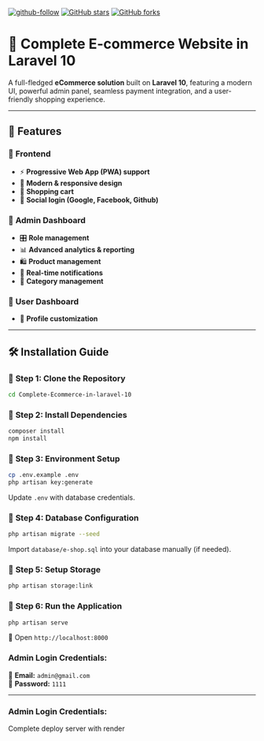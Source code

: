 [![github-follow](https://img.shields.io/github/followers/Prajwal100?label=Follow&logoColor=purple&style=social)](https://github.com/PhCrP)
[![GitHub stars](https://img.shields.io/github/stars/Prajwal100/Complete-Ecommerce-in-laravel-10.svg?style=social)](https://github.com/PhCrP/code-TTNM/stargazers)
[![GitHub forks](https://img.shields.io/github/forks/Prajwal100/Complete-Ecommerce-in-laravel-10.svg)](https://github.com/PhCrP/code-TTNM/forks)

# 🚀 Complete E-commerce Website in Laravel 10
A full-fledged **eCommerce solution** built on **Laravel 10**, featuring a modern UI, powerful admin panel, seamless payment integration, and a user-friendly shopping experience.

---

## 🌟 Features

### 🔹 **Frontend**
- ⚡ **Progressive Web App (PWA) support**
- 🎨 **Modern & responsive design**
- 🛒 **Shopping cart**
- 📢 **Social login (Google, Facebook, Github)**

### 🔹 **Admin Dashboard**
- 🎛️ **Role management**
- 📊 **Advanced analytics & reporting**
- 🛍️ **Product management**
- 🔔 **Real-time notifications**
- 📰 **Category management**

### 🔹 **User Dashboard**
- 🔧 **Profile customization**

---

## 🛠️ Installation Guide

### 🔹 **Step 1: Clone the Repository**
```sh
cd Complete-Ecommerce-in-laravel-10
```

### 🔹 **Step 2: Install Dependencies**
```sh
composer install
npm install
```

### 🔹 **Step 3: Environment Setup**
```sh
cp .env.example .env
php artisan key:generate
```
Update `.env` with database credentials.

### 🔹 **Step 4: Database Configuration**
```sh
php artisan migrate --seed
```
Import `database/e-shop.sql` into your database manually (if needed).

### 🔹 **Step 5: Setup Storage**
```sh
php artisan storage:link
```

### 🔹 **Step 6: Run the Application**
```sh
php artisan serve
```
🔗 Open `http://localhost:8000`

### **Admin Login Credentials:**
📧 **Email:** `admin@gmail.com`  
🔑 **Password:** `1111`

---

### **Admin Login Credentials:**

Complete deploy server with render

